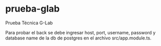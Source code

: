 # prueba-glab
Prueba Técnica G-Lab

Para probar el back se debe ingresar host, port, username, password y database name de la db de postgres en el archivo src/app.module.ts.

